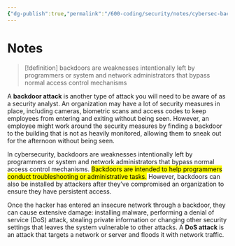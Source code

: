 ```yaml
---
{"dg-publish":true,"permalink":"/600-coding/security/notes/cybersec-backdoor-attacks/","tags":["CyberSecurity"]}
---
```



# Notes
> [!definition] 
> backdoors are weaknesses intentionally left by programmers or system and network administrators that bypass normal access control mechanisms

A **backdoor attack** is another type of attack you will need to be aware of as a security analyst. An organization may have a lot of security measures in place, including cameras, biometric scans and access codes to keep employees from entering and exiting without being seen. However, an employee might work around the security measures by finding a backdoor to the building that is not as heavily monitored, allowing them to sneak out for the afternoon without being seen. 

In cybersecurity, backdoors are weaknesses intentionally left by programmers or system and network administrators that bypass normal access control mechanisms. <mark class="hltr-orange">Backdoors are intended to help programmers conduct troubleshooting or administrative tasks.</mark> However, backdoors can also be installed by attackers after they’ve compromised an organization to ensure they have persistent access.

Once the hacker has entered an insecure network through a backdoor, they can cause extensive damage: installing malware, performing a denial of service (DoS) attack, stealing private information or changing other security settings that leaves the system vulnerable to other attacks. A **DoS attack** is an attack that targets a network or server and floods it with network traffic.
